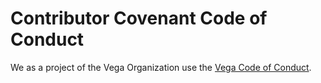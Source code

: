 # Contributor Covenant Code of Conduct

We as a project of the Vega Organization use the [Vega Code of Conduct](https://github.com/vega/.github/blob/main/CODE_OF_CONDUCT.md).
